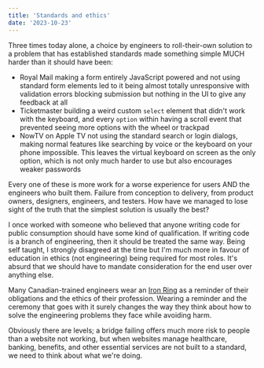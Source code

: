 ```yaml
---
title: 'Standards and ethics'
date: '2023-10-23'
---
```


Three times today alone, a choice by engineers to roll-their-own solution to a problem that has established standards made something simple MUCH harder than it should have been:

- Royal Mail making a form entirely JavaScript powered and not using standard form elements led to it being almost totally unresponsive with validation errors blocking submission but nothing in the UI to give any feedback at all
- Ticketmaster building a weird custom `select` element that didn't work with the keyboard, and every `option` within having a scroll event that prevented seeing more options with the wheel or trackpad
- NowTV on Apple TV not using the standard search or login dialogs, making normal features like searching by voice or the keyboard on your phone impossible. This leaves the virtual keyboard on screen as the only option, which is not only much harder to use but also encourages weaker passwords

Every one of these is more work for a worse experience for users AND the engineers who built them. Failure from conception to delivery, from product owners, designers, engineers, and testers. How have we managed to lose sight of the truth that the simplest solution is usually the best?

I once worked with someone who believed that anyone writing code for public consumption should have some kind of qualification. If writing code is a branch of engineering, then it should be treated the same way. Being self taught, I strongly disagreed at the time but I'm much more in favour of education in ethics (not engineering) being required for most roles. It's absurd that we should have to mandate consideration for the end user over anything else.

Many Canadian-trained engineers wear an [Iron Ring](https://en.wikipedia.org/wiki/Iron_Ring) as a reminder of their obligations and the ethics of their profession. Wearing a reminder and the ceremony that goes with it surely changes the way they think about how to solve the engineering problems they face while avoiding harm.

Obviously there are levels; a bridge failing offers much more risk to people than a website not working, but when websites manage healthcare, banking, benefits, and other essential services are not built to a standard, we need to think about what we're doing.
